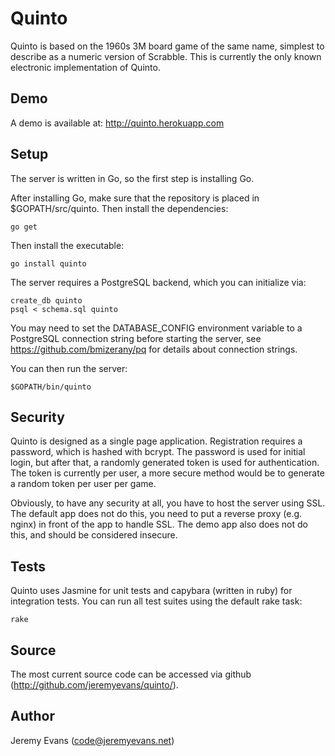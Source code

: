 # Quinto

Quinto is based on the 1960s 3M board game of the same name, simplest to
describe as a numeric version of Scrabble.  This is currently the only
known electronic implementation of Quinto.

## Demo

A demo is available at: http://quinto.herokuapp.com

## Setup

The server is written in Go, so the first step is installing Go.

After installing Go, make sure that the repository is placed in
$GOPATH/src/quinto.  Then install the dependencies:

    go get

Then install the executable:

    go install quinto

The server requires a PostgreSQL backend, which you can initialize via:

    create_db quinto
    psql < schema.sql quinto

You may need to set the DATABASE\_CONFIG environment variable to a PostgreSQL
connection string before starting the server, see
https://github.com/bmizerany/pq for details about connection strings.

You can then run the server:

    $GOPATH/bin/quinto

## Security

Quinto is designed as a single page application.  Registration
requires a password, which is hashed with bcrypt.  The password is
used for initial login, but after that, a randomly generated token is
used for authentication.  The token is currently per user, a more
secure method would be to generate a random token per user per game.

Obviously, to have any security at all, you have to host the server
using SSL.  The default app does not do this, you need to put a
reverse proxy (e.g. nginx) in front of the app to handle SSL.  The
demo app also does not do this, and should be considered insecure.

## Tests

Quinto uses Jasmine for unit tests and capybara (written in ruby) for
integration tests.  You can run all test suites using the default rake
task:

    rake

## Source

The most current source code can be accessed via github
(http://github.com/jeremyevans/quinto/).

## Author

Jeremy Evans (code@jeremyevans.net)
